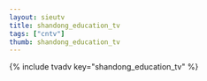 ```yaml
--- 
layout: sieutv
title: shandong_education_tv
tags: ["cntv"]
thumb: shandong_education_tv
---
```

{% include tvadv key="shandong_education_tv" %}
